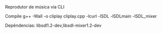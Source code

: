 Reprodutor de música via CLI

Compile g++ -Wall -o cliplay cliplay.cpp -lcurl -lSDL -lSDLmain -lSDL_mixer

Depêndencias: libsdl1.2-dev,libsdl-mixer1.2-dev
